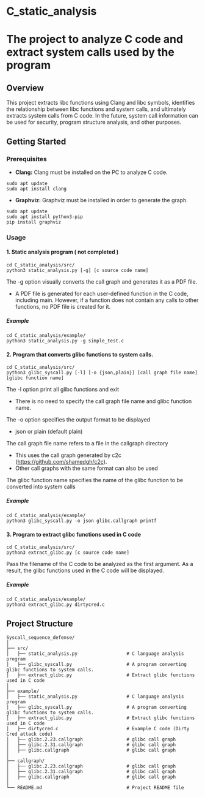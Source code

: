 # C_static_analysis

# The project to analyze C code and extract system calls used by the program
## Overview
This project extracts libc functions using Clang and libc symbols, identifies the relationship between libc functions and system calls, and ultimately extracts system calls from C code. In the future, system call information can be used for security, program structure analysis, and other purposes.

## Getting Started

### Prerequisites

- **Clang:** Clang must be installed on the PC to analyze C code.
```
sudo apt update
sudo apt install clang
```

- **Graphviz:** Graphviz must be installed in order to generate the graph.
```
sudo apt update
sudo apt install python3-pip
pip install graphviz
```

### Usage

#### 1. Static analysis program ( not completed )

```
cd C_static_analysis/src/
python3 static_analysis.py [-g] [c source code name]
```
The -g option visually converts the call graph and generates it as a PDF file.
- A PDF file is generated for each user-defined function in the C code, including main. However, if a function does not contain any calls to other functions, no PDF file is created for it.

##### Example
```
cd C_static_analysis/example/
python3 static_analysis.py -g simple_test.c
```

#### 2. Program that converts glibc functions to system calls.

```
cd C_static_analysis/src/
python3 glibc_syscall.py [-l] [-o {json,plain}] [call graph file name] [glibc function name] 
```
The -l option print all glibc functions and exit
- There is no need to specify the call graph file name and glibc function name.

The -o option specifies the output format to be displayed
- json or plain (default plain)

The call graph file name refers to a file in the callgraph directory
- This uses the call graph generated by c2c (https://github.com/shamedgh/c2c).
- Other call graphs with the same format can also be used

The glibc function name specifies the name of the glibc function to be converted into system calls

##### Example
```
cd C_static_analysis/example/
python3 glibc_syscall.py -o json glibc.callgraph printf 
```

#### 3. Program to extract glibc functions used in C code

```
cd C_static_analysis/src/
python3 extract_glibc.py [c source code name]
```
Pass the filename of the C code to be analyzed as the first argument. As a result, the glibc functions used in the C code will be displayed.

##### Example
```
cd C_static_analysis/example/
python3 extract_glibc.py dirtycred.c
```

## Project Structure
```
Syscall_sequence_defense/
│
├── src/
│   ├── static_analysis.py                  # C language analysis program
│   ├── glibc_syscall.py                    # A program converting glibc functions to system calls.
│   ├── extract_glibc.py                    # Extract glibc functions used in C code
│
├── example/
│   ├── static_analysis.py                  # C language analysis program
│   ├── glibc_syscall.py                    # A program converting glibc functions to system calls.
│   ├── extract_glibc.py                    # Extract glibc functions used in C code
│   ├── dirtycred.c                         # Example C code (Dirty Cred attack code)
│   ├── glibc.2.23.callgraph                # glibc call graph
│   ├── glibc.2.31.callgraph                # glibc call graph
│   ├── glibc.callgraph                     # glibc call graph
│
├── callgraph/
│   ├── glibc.2.23.callgraph                # glibc call graph
│   ├── glibc.2.31.callgraph                # glibc call graph
│   ├── glibc.callgraph                     # glibc call graph
│
└── README.md                               # Project README file
```
